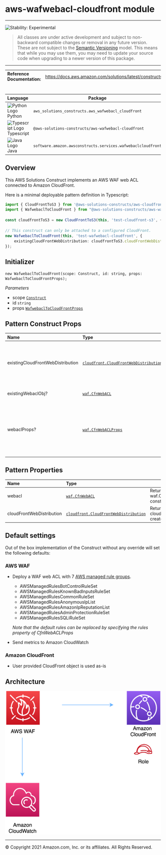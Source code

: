 # aws-wafwebacl-cloudfront module
<!--BEGIN STABILITY BANNER-->

---

![Stability: Experimental](https://img.shields.io/badge/stability-Experimental-important.svg?style=for-the-badge)

> All classes are under active development and subject to non-backward compatible changes or removal in any
> future version. These are not subject to the [Semantic Versioning](https://semver.org/) model.
> This means that while you may use them, you may need to update your source code when upgrading to a newer version of this package.

---
<!--END STABILITY BANNER-->

| **Reference Documentation**:| <span style="font-weight: normal">https://docs.aws.amazon.com/solutions/latest/constructs/</span>|
|:-------------|:-------------|
<div style="height:8px"></div>


| **Language**     | **Package**        |
|:-------------|-----------------|
|![Python Logo](https://docs.aws.amazon.com/cdk/api/latest/img/python32.png) Python|`aws_solutions_constructs.aws_wafwebacl_cloudfront`|
|![Typescript Logo](https://docs.aws.amazon.com/cdk/api/latest/img/typescript32.png) Typescript|`@aws-solutions-constructs/aws-wafwebacl-cloudfront`|
|![Java Logo](https://docs.aws.amazon.com/cdk/api/latest/img/java32.png) Java|`software.amazon.awsconstructs.services.wafwebaclcloudfront`|

## Overview
This AWS Solutions Construct implements an AWS WAF web ACL connected to Amazon CloudFront.

Here is a minimal deployable pattern definition in Typescript:

``` typescript
import { CloudFrontToS3 } from '@aws-solutions-constructs/aws-cloudfront-s3';
import { WafwebaclToCloudFront } from "@aws-solutions-constructs/aws-wafwebacl-cloudfront";

const cloudfrontToS3 = new CloudFrontToS3(this, 'test-cloudfront-s3', {});

// This construct can only be attached to a configured CloudFront.
new WafwebaclToCloudFront(this, 'test-wafwebacl-cloudfront', {
    existingCloudFrontWebDistribution: cloudfrontToS3.cloudFrontWebDistribution
});
```

## Initializer

``` text
new WafwebaclToCloudFront(scope: Construct, id: string, props: WafwebaclToCloudFrontProps);
```

_Parameters_

* scope [`Construct`](https://docs.aws.amazon.com/cdk/api/latest/docs/@aws-cdk_core.Construct.html)
* id `string`
* props [`WafwebaclToCloudFrontProps`](#pattern-construct-props)

## Pattern Construct Props

| **Name**     | **Type**        | **Description** |
|:-------------|:----------------|-----------------|
|existingCloudFrontWebDistribution|[`cloudfront.CloudFrontWebDistribution`](https://docs.aws.amazon.com/cdk/api/latest/docs/@aws-cdk_aws-cloudfront.Distribution.html)|The existing CloudFront instance that will be protected with the WAF web ACL. *Note that a WAF web ACL can only be added to a configured CloudFront, so this construct only accepts an existing CloudFrontWebDistribution and does not accept cloudfrontProps.*|
|existingWebaclObj?|[`waf.CfnWebACL`](https://docs.aws.amazon.com/cdk/api/latest/docs/@aws-cdk_aws-wafv2.CfnWebACL.html)|Existing instance of a WAF web ACL, an error will occur if this and props is set.|
|webaclProps?|[`waf.CfnWebACLProps`](https://docs.aws.amazon.com/cdk/api/latest/docs/@aws-cdk_aws-wafv2.CfnWebACLProps.html)|Optional user-provided props to override the default props for the AWS WAF web ACL. To use a different collection of managed rule sets, specify a new rules property. Use our [`wrapManagedRuleSet(managedGroupName: string, vendorName: string, priority: number)`](../core/lib/waf-defaults.ts) function from core to create an array entry from each desired managed rule set.|

## Pattern Properties

| **Name**     | **Type**        | **Description** |
|:-------------|:----------------|-----------------|
|webacl|[`waf.CfnWebACL`](https://docs.aws.amazon.com/cdk/api/latest/docs/@aws-cdk_aws-wafv2.CfnWebACL.html)|Returns an instance of the waf.CfnWebACL created by the construct.|
|cloudFrontWebDistribution|[`cloudfront.CloudFrontWebDistribution`](https://docs.aws.amazon.com/cdk/api/latest/docs/@aws-cdk_aws-cloudfront.CloudFrontWebDistribution.html)|Returns an instance of cloudfront.CloudFrontWebDistribution created by the construct.|

## Default settings

Out of the box implementation of the Construct without any override will set the following defaults:

### AWS WAF
* Deploy a WAF web ACL with 7 [AWS managed rule groups](https://docs.aws.amazon.com/waf/latest/developerguide/aws-managed-rule-groups-list.html).
    * AWSManagedRulesBotControlRuleSet
    * AWSManagedRulesKnownBadInputsRuleSet
    * AWSManagedRulesCommonRuleSet
    * AWSManagedRulesAnonymousIpList
    * AWSManagedRulesAmazonIpReputationList
    * AWSManagedRulesAdminProtectionRuleSet
    * AWSManagedRulesSQLiRuleSet

    *Note that the default rules can be replaced by specifying the rules property of CfnWebACLProps* 
* Send metrics to Amazon CloudWatch

### Amazon CloudFront
* User provided CloudFront object is used as-is

## Architecture
![Architecture Diagram](architecture.png)

***
&copy; Copyright 2021 Amazon.com, Inc. or its affiliates. All Rights Reserved.
